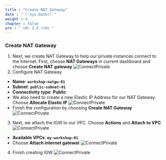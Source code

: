 ```yaml
---
title : "Create NAT Gateway"
date : "`r Sys.Date()`"
weight : 4
chapter : false
pre : " <b> 2.4 </b> "
---
```


### Create NAT Gateway
1. Next, we create NAT Gateway to help our private instances connect to the Internet. First, choose **NAT Gateways** in current dashboard and choose **Create NAT gateway**
![ConnectPrivate](/images/2.Preparation/2.4-createnatgw/001-createnatgw.png)
2. Configure NAT Gateway
 - **Name**: **`workshop-natgw-01`**
 - **Subnet**: **`public-subnet-01`**
 - **Connectivity type**: **Public**
 - We also need to create a new Elastic IP Address for our NAT Gateway. Choose **Allocate Elastic IP**
![ConnectPrivate](/images/2.Preparation/2.4-createnatgw/002-createnatgw.png)
 - Finish the configuration by choosing **Create NAT Gateway**
![ConnectPrivate](/images/2.Preparation/2.4-createnatgw/003-createnatgw.png)
3. Next, we attach the IGW to our VPC. Choose **Actions** and **Attach to VPC**
![ConnectPrivate](/images/2.Preparation/2.3-createigw/003-createigw.png)
 - **Available VPCs**: **`my-workshop-01`**
 - Choose **Attach internet gatewat**
![ConnectPrivate](/images/2.Preparation/2.3-createigw/004-createigw.png)
4. Finish creating IGW
![ConnectPrivate](/images/2.Preparation/2.3-createigw/005-createigw.png)
